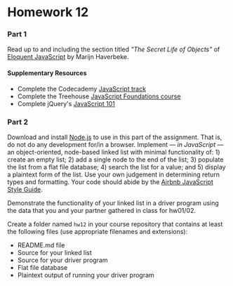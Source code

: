 # Homework 12

### Part 1

Read up to and including the section titled _"The Secret Life of Objects"_ of [Eloquent JavaScript](http://eloquentjavascript.net/) by Marijn Haverbeke.

#### Supplementary Resources

* Complete the Codecademy [JavaScript track](http://www.codecademy.com/en/tracks/javascript)
* Complete the Treehouse [JavaScript Foundations course](http://teamtreehouse.com/library/javascript-foundations)
* Complete jQuery's [JavaScript 101](http://learn.jquery.com/javascript-101/)

### Part 2

Download and install [Node.js](http://nodejs.org/) to use in this part of the assignment.  That is, do not do any development for/in a browser. Implement &#8212; _in JavaScript_ &#8212; an object-oriented, node-based linked list with minimal functionality of: 1) create an empty list; 2) add a single node to the end of the list; 3) populate the list from a flat file database; 4) search the list for a value; and 5) display a plaintext form of the list. Use your own judgement in determining return types and formatting. Your code should abide by the [Airbnb JavaScript Style Guide](https://github.com/airbnb/javascript).

Demonstrate the functionality of your linked list in a driver program using the data that you and your partner gathered in class for hw01/02.

Create a folder named `hw12` in your course repository that contains at least the following files (use appropriate filenames and extensions):

* README.md file
* Source for your linked list
* Source for your driver program
* Flat file database
* Plaintext output of running your driver program